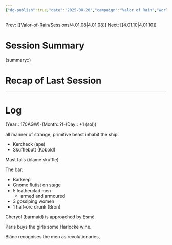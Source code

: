 ```yaml
---
{"dg-publish":true,"date":"2025-08-20","campaign":"Valor of Rain","world":"Tor","game_date":null,"type":"session","location":"[[Valonier]]","characters":["Chronicler","Paris","Esme"],"tags":null,"icon":"FasFileLines","permalink":"/valor-of-rain/sessions/4-01-09/","dgPassFrontmatter":true,"created":"2025-08-20T18:08:30.576+09:30","updated":"2025-08-21T12:56:04.383+09:30"}
---
```


Prev: [[Valor-of-Rain/Sessions/4.01.08\|4.01.08]]
Next: [[4.01.10\|4.01.10]]
# Session Summary
(summary::)
# Recap of Last Session

---
# Log
(Year:: 170AGW)-(Month::?)-(Day:: +1 (sol))

all manner of strange, primitive beast inhabit the ship.
 - Kercheck (ape)
 - Skufflebutt (Kobold)

Mast falls (blame skuffle)

The bar:
 - Barkeep
 - Gnome flutist on stage
 - 5 leatherclad men
	 - armed and armoured
 - 3 gossiping women
 - 1 half-orc drunk (Bron)

Cheryol (barmaid) is approached by Esmé.

Paris buys the girls some Harlocke wine.

Blánc recognises the men as revolutionaries, 